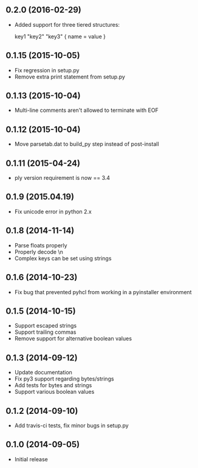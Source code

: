 0.2.0 (2016-02-29)
-------------------
* Added support for three tiered structures:

    key1 "key2" "key3" {
        name = value
    }

0.1.15 (2015-10-05)
-------------------
* Fix regression in setup.py
* Remove extra print statement from setup.py

0.1.13 (2015-10-04)
-------------------
* Multi-line comments aren't allowed to terminate with EOF

0.1.12 (2015-10-04)
-------------------
* Move parsetab.dat to build_py step instead of post-install

0.1.11 (2015-04-24)
-------------------
* ply version requirement is now == 3.4

0.1.9 (2015.04.19)
------------------
* Fix unicode error in python 2.x

0.1.8 (2014-11-14)
------------------
* Parse floats properly
* Properly decode \\n
* Complex keys can be set using strings

0.1.6 (2014-10-23)
------------------
* Fix bug that prevented pyhcl from working in a pyinstaller environment

0.1.5 (2014-10-15)
------------------
* Support escaped strings
* Support trailing commas
* Remove support for alternative boolean values

0.1.3 (2014-09-12)
------------------
* Update documentation
* Fix py3 support regarding bytes/strings
* Add tests for bytes and strings
* Support various boolean values

0.1.2 (2014-09-10)
------------------
* Add travis-ci tests, fix minor bugs in setup.py

0.1.0 (2014-09-05)
------------------
* Initial release
